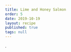 ```yaml
---
title: Lime and Honey Salmon
order: 5
date: 2019-10-19
layout: recipe
published: true
tags: null
---
```

.